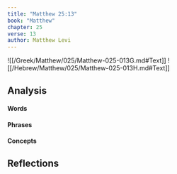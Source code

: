 ```yaml
---
title: "Matthew 25:13"
book: "Matthew"
chapter: 25
verse: 13
author: Matthew Levi
---
```

![[/Greek/Matthew/025/Matthew-025-013G.md#Text]]
![[/Hebrew/Matthew/025/Matthew-025-013H.md#Text]]

## Analysis

#### Words

#### Phrases

#### Concepts

## Reflections
